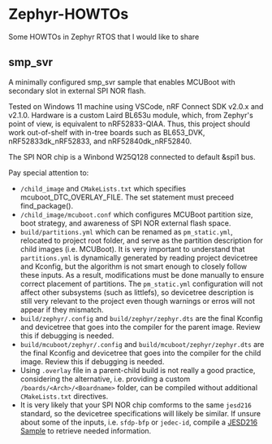 # Zephyr-HOWTOs
Some HOWTOs in Zephyr RTOS that I would like to share 
## smp_svr
A minimally configured smp_svr sample that enables MCUBoot with secondary slot in external SPI NOR flash.

Tested on Windows 11 machine using VSCode, nRF Connect SDK v2.0.x and v2.1.0. Hardware is a custom Laird BL653u module, which, from Zephyr's point of view, is equivalent to nRF52833-QIAA. Thus, this project should work out-of-shelf with in-tree boards such as BL653_DVK, nRF52833dk_nRF52833, and nRF52840dk_nRF52840.

The SPI NOR chip is a Winbond W25Q128 connected to default &spi1 bus.

Pay special attention to:
- `/child_image` and `CMakeLists.txt` which specifies mcuboot_DTC_OVERLAY_FILE. The set statement must preceed find_package().
- `/child_image/mcuboot.conf` which configures MCUBoot partition size, boot strategy, and awareness of SPI NOR external flash space.
- `build/partitions.yml` which can be renamed as `pm_static.yml`, relocated to project root folder, and serve as the partition description for child images (i.e. MCUBoot). 
It is very important to understand that `partitions.yml` is dynamically generated by reading project devicetree and Kconfig, but the algorithm is not smart enough to closely follow these inputs. 
As a result, modifications must be done manually to ensure correct placement of partitions. The `pm_static.yml` configuration will not affect other subsystems (such as littlefs), 
so devicetree description is still very relevant to the project even though warnings or erros will not appear if they mismatch.
- `build/zephyr/.config` and `build/zephyr/zephyr.dts` are the final Kconfig and devicetree that goes into the compiler for the parent image. Review this if debugging is needed.
- `build/mcuboot/zephyr/.config` and `build/mcuboot/zephyr/zephyr.dts` are the final Kconfig and devicetree that goes into the compiler for the child image. Review this if debugging is needed.
- Using `.overlay` file in a parent-child build is not really a good practice, considering the alternative, i.e. providing a custom `/boards/<Arch>/<Boardname>` folder, can be compiled without additional `CMakeLists.txt` directives.
- It is very likely that your SPI NOR chip comforms to the same `jesd216` standard, so the devicetree specifications will likely be similar. If unsure about some of the inputs, i.e. `sfdp-bfp` or `jedec-id`, compile a 
[JESD216 Sample](https://docs.zephyrproject.org/2.6.0/samples/drivers/jesd216/README.html)
to retrieve needed information.
